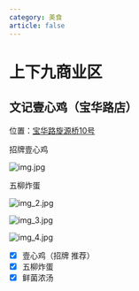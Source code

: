 ```yaml
---
category: 美食
article: false
---
```


# 上下九商业区

## 文记壹心鸡（宝华路店）

<span class="icon iconfont icon-locate"></span> 位置：<a href="https://ditu.amap.com/place/B00140UXW3" target="_blank">宝华路旋源桥10号</a>

招牌壹心鸡

![img.jpg](https://img.sherry4869.com/Blog/life/delicacies/guangzhou/lw/sxjsyq/wjyxj/img.jpg)

五柳炸蛋

![img_2.jpg](https://img.sherry4869.com/Blog/life/delicacies/guangzhou/lw/sxjsyq/wjyxj/img_2.jpg)

![img_3.jpg](https://img.sherry4869.com/Blog/life/delicacies/guangzhou/lw/sxjsyq/wjyxj/img_3.jpg)

![img_4.jpg](https://img.sherry4869.com/Blog/life/delicacies/guangzhou/lw/sxjsyq/wjyxj/img_4.jpg)

- [x] 壹心鸡（招牌 推荐）
- [x] 五柳炸蛋
- [x] 鲜菌浓汤